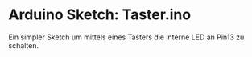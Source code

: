# Arduino Sketch: Taster.ino

Ein simpler Sketch um mittels eines Tasters die interne LED an Pin13 zu schalten. 